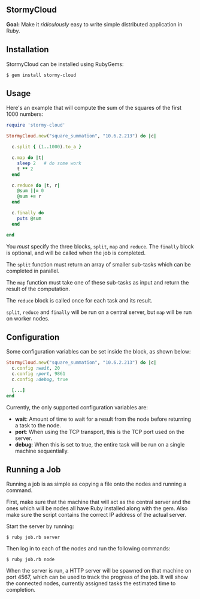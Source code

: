 StormyCloud
-----------

**Goal:** Make it _ridiculously_ easy to write simple distributed application
in Ruby.

Installation
------------

StormyCloud can be installed using RubyGems:

    $ gem install stormy-cloud

Usage
-----

Here's an example that will compute the sum of the squares of the first 1000
numbers:

```ruby
require 'stormy-cloud'

StormyCloud.new("square_summation", "10.6.2.213") do |c|

  c.split { (1..1000).to_a }

  c.map do |t|
    sleep 2   # do some work
    t ** 2
  end

  c.reduce do |t, r|
    @sum ||= 0
    @sum += r
  end

  c.finally do
    puts @sum
  end

end
```

You _must_ specify the three blocks, `split`, `map` and `reduce`. The `finally`
block is optional, and will be called when the job is completed.

The `split` function must return an array of smaller sub-tasks which can be
completed in parallel.

The `map` function must take one of these sub-tasks as input and return the
result of the computation.

The `reduce` block is called once for each task and its result.

`split`, `reduce` and `finally` will be run on a central server, but `map` will
be run on worker nodes.

Configuration
-------------

Some configuration variables can be set inside the block, as shown below:

```ruby
StormyCloud.new("square_summation", "10.6.2.213") do |c|
  c.config :wait, 20
  c.config :port, 9861
  c.config :debug, true

  [...]
end
```

Currently, the only supported configuration variables are:

  * **wait**: Amount of time to wait for a result from the node before
returning a task to the node.
  * **port**: When using the TCP transport, this is the TCP port used on the
server.
  * **debug**: When this is set to true, the entire task will be run on a
single machine sequentially.

Running a Job
-------------

Running a job is as simple as copying a file onto the nodes and running a
command.

First, make sure that the machine that will act as the central server and the
ones which will be nodes all have Ruby installed along with the gem. Also make
sure the script contains the correct IP address of the actual server.

Start the server by running:

    $ ruby job.rb server

Then log in to each of the nodes and run the following commands:

    $ ruby job.rb node

When the server is run, a HTTP server will be spawned on that machine on port
4567, which can be used to track the progress of the job. It will show the
connected nodes, currently assigned tasks the estimated time to completion.
